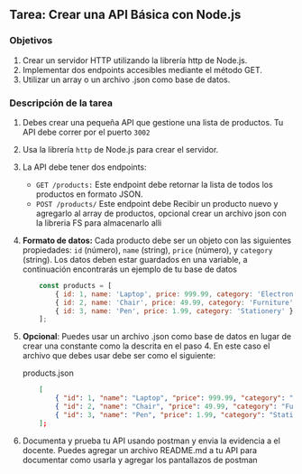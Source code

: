 ## Tarea: Crear una API Básica con Node.js

### Objetivos

1. Crear un servidor HTTP utilizando la librería http de Node.js.
2. Implementar dos endpoints accesibles mediante el método GET.
3. Utilizar un array o un archivo .json como base de datos.

### Descripción de la tarea

1. Debes crear una pequeña API que gestione una lista de productos. Tu API debe correr por el puerto `3002`

2. Usa la librería `http` de Node.js para crear el servidor.

3. La API debe tener dos endpoints:

    - `GET /products:` Este endpoint debe retornar la lista de todos los productos en formato JSON.
    - `POST /products/` Este endpoint debe Recibir un producto nuevo y agregarlo al array de productos, opcional crear un archivo json con la libreria FS para almacenarlo alli

4. **Formato de datos:** Cada producto debe ser un objeto con las siguientes propiedades:  `id` (número), `name` (string), `price` (número), y `category` (string). Los datos deben estar guardados en una variable, a continuación encontrarás un ejemplo de tu base de datos

    ```javascript
        const products = [
            { id: 1, name: 'Laptop', price: 999.99, category: 'Electronics' },
            { id: 2, name: 'Chair', price: 49.99, category: 'Furniture' },
            { id: 3, name: 'Pen', price: 1.99, category: 'Stationery' }
        ];
    ```

5. **Opcional**: Puedes usar un archivo .json como base de datos en lugar de crear una constante como la descrita en el paso 4. En este caso el archivo que debes usar debe ser como el siguiente:

    products.json

    ```json
        [
            { "id": 1, "name": "Laptop", "price": 999.99, "category": "Electronics" },
            { "id": 2, "name": "Chair", "price": 49.99, "category": "Furniture" },
            { "id": 3, "name": "Pen", "price": 1.99, "category": "Stationery" }
        ];
    ```

6. Documenta y prueba tu API usando postman y envia la evidencia a el docente. Puedes agregar un archivo README.md a tu API para documentar como usarla y agregar los pantallazos de postman